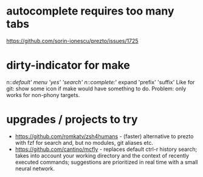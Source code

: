 # autocomplete requires too many tabs
https://github.com/sorin-ionescu/prezto/issues/1725


# dirty-indicator for make
n:*:default' menu 'yes' 'search'
n::complete:*' expand 'prefix' 'suffix'
Like for git: show some icon if make would have something to do.
Problem: only works for non-phony targets.

# upgrades / projects to try
- https://github.com/romkatv/zsh4humans - (faster) alternative to prezto with fzf for search and, but no modules, git aliases etc.
- https://github.com/cantino/mcfly - replaces default ctrl-r history search; takes into account your working directory and the context of recently executed commands; suggestions are prioritized in real time with a small neural network.
